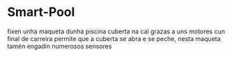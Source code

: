 # Smart-Pool
fixen unha maqueta dunha piscina cuberta na cal grazas a uns motores cun final de carreira permite que a cuberta se abra e se peche, nesta maqueta tamén engadín numerosos sensores


